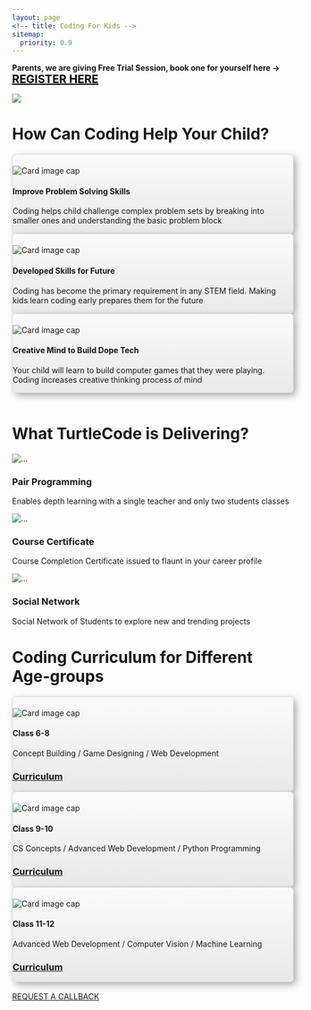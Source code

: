 ```yaml
---
layout: page
<!-- title: Coding For Kids -->
sitemap:
  priority: 0.9
---
```


<div class="container">
	<div class="row">
		<div class="col-md-12 col-sm-12 col-xs-12 alert alert-success text-center" role="alert">
			<p>
				<strong>Parents, we are giving Free Trial Session, book one for yourself here -> </strong>
					<a href="https://docs.google.com/forms/d/e/1FAIpQLScVZSDbLuQWKD1jg2sHwOGTPT8k2Ljxa1hdMSgX1GkLPec4LQ/viewform?usp=sf_link" target="_blank" style="color:#000000;font-size: 20px"><b>REGISTER HERE</b></a>
			</p>
		</div>
	</div>
</div>
<!-- 		<div class="banner">
			<div class="free-trials-announce">
					Parents, sign up now to get discounted access to our various coding courses. 
					<a href="https://docs.google.com/forms/d/e/1FAIpQLScVZSDbLuQWKD1jg2sHwOGTPT8k2Ljxa1hdMSgX1GkLPec4LQ/viewform?usp=sf_link" target="_blank" style="color:#ffffff;font-size: 20px">REGISTER HERE</a>
			</div>
		</div> -->

<div class="container">
	<div class="row">
		<img src="{{ '/assets/img/coverpic_mod.png' | prepend: site.baseurl }}" id="logo-name">
	</div>
</div>


<!-- coding important -->
<div class="container">
	<div class="row">
		<div class="col-md-12 col-sm-12 col-xs-12 text-center">
			<h1>How Can Coding Help Your Child?</h1>
		</div>
	</div>
</div>
<!-- 1 x 3 layout for why is coding important for you -->
<div class="container">
	<div class="row">
		<div class="col-sm-4 col-md-4 d-flex align-items-stretch">
				<!-- Card image -->
			<div class="card text-center" style="box-shadow: 5px 5px 14px -1px #a3a3a3; background:linear-gradient(to bottom, #f9f9f9 5%, #e9e9e9 100%); background-color:#f9f9f9; border-radius:6px; border:1px solid #dcdcdc;">
				<div class="view overlay">
				<img class="card-img-top" src="{{ '/assets/img/problem_skills.png' | prepend: site.baseurl }}" alt="Card image cap" style="max-width: 80%; margin-top: 20px; margin-left: auto; margin-right: auto;">
				<a href="#!">
				  <div class="mask rgba-white-slight"></div>
				</a>
				</div>
				<!-- Card content -->
				<div class="card-body">
				<!-- Title -->
				<h4 class="card-title"><strong>Improve Problem Solving Skills</strong></h4>
				<!-- Text -->
				<p class="card-text">Coding helps child challenge complex problem sets by breaking into smaller ones and understanding the basic problem block</p>
				</div>
			</div>			
		</div>
		<div class="col-sm-4 col-md-4 d-flex align-items-stretch">
			<div class="card text-center" style="box-shadow: 5px 5px 14px -1px #a3a3a3; background:linear-gradient(to bottom, #f9f9f9 5%, #e9e9e9 100%); background-color:#f9f9f9; border-radius:6px; border:1px solid #dcdcdc;">  
				<!-- Card image -->
				<div class="view overlay">
				<img class="card-img-top" src="{{ '/assets/img/kids_career.png' | prepend: site.baseurl }}" alt="Card image cap" style="max-width: 80%; margin-top: 20px; margin-left: auto; margin-right: auto;">
				<a href="#!">
				  <div class="mask rgba-white-slight"></div>
				</a>
				</div>
				<!-- Card content -->
				<div class="card-body">
				<!-- Title -->
				<h4 class="card-title"><strong>Developed Skills for Future</strong></h4>
				<!-- Text -->
				<p class="card-text">Coding has become the primary requirement in any STEM field. Making kids learn coding early prepares them for the future</p>
				</div>
			</div>			
		</div>
		<div class="col-sm-4 col-md-4 d-flex align-items-stretch">
			<div class="card text-center" style="box-shadow: 5px 5px 14px -1px #a3a3a3; background:linear-gradient(to bottom, #f9f9f9 5%, #e9e9e9 100%); background-color:#f9f9f9; border-radius:6px; border:1px solid #dcdcdc;"> 
				<!-- Card image -->
				<div class="view overlay">
				<img class="card-img-top" src="{{ '/assets/img/kids_idea.png' | prepend: site.baseurl }}" alt="Card image cap" style="max-width: 80%; margin-top: 20px; margin-left: auto; margin-right: auto;">
				<a href="#!">
				  <div class="mask rgba-white-slight"></div>
				</a>
				</div>
				<!-- Card content -->
				<div class="card-body">
				<!-- Title -->
				<h4 class="card-title"><strong>Creative Mind to Build Dope Tech</strong></h4>
				<!-- Text -->
				<p class="card-text">Your child will learn to build computer games that they were playing. Coding increases creative thinking process of mind</p>
				</div>
			</div>			
		</div>
	</div>
</div>
<br>


<!-- deliverables -->
<div class="container">
	<div class="row">
		<div class="col-md-12 col-sm-12 col-xs-12 text-center">
			<h1>What TurtleCode is Delivering?</h1>
		</div>
	</div>
</div>

<div class="container">
	<div class="card-deck">
		<div class="card">
			<div class="row no-gutters">
				<div class="col-md-4 mb-3">
					<img src="{{ '/assets/img/pair_programming.png' | prepend: site.baseurl }}" class="card-img-top" alt="...">
				</div>
				<div class="col-md-8">
					<div class="card-body">
		  				<h3 class="card-title"><b>Pair Programming</b></h3>
		  				<p class="card-text">Enables depth learning with a single teacher and only two students classes</p>
					</div>
				</div>
			</div>
		</div>
		<div class="card">
			<div class="row no-gutters">
				<div class="col-md-4 mb-3">
					<img src="{{ '/assets/img/certificate.png' | prepend: site.baseurl }}" class="card-img-top" alt="...">	  			
				</div>
				<div class="col-md-8">
					<div class="card-body">
		  				<h3 class="card-title"><b>Course Certificate</b></h3>
		  				<p class="card-text">Course Completion Certificate issued to flaunt in your career profile</p>
					</div>
				</div>
			</div>
		</div>
		<div class="card">
			<div class="row no-gutters">
				<div class="col-md-4 mb-3">
					<img src="{{ '/assets/img/social_media.jpg' | prepend: site.baseurl }}" class="card-img-top" alt="...">	  			
				</div>
				<div class="col-md-8">
					<div class="card-body">
		  				<h3 class="card-title"><b>Social Network</b></h3>
		  				<p class="card-text">Social Network of Students to explore new and trending projects</p>
					</div>
				</div>
			</div>
		</div>
	</div>
</div>


<!-- course information -->
<div class="container">
	<div class="row">
		<div class="col-md-12 col-sm-12 col-xs-12 text-center">
			<h1>Coding Curriculum for Different Age-groups</h1>
		</div>
	</div>
</div>

<div class="container">
	<div class="row">
		<div class="col-sm-4 col-md-4 d-flex align-items-stretch">	
				<!-- Card image -->
			<div class="card text-center" style="box-shadow: 5px 5px 14px -1px #a3a3a3; background:linear-gradient(to bottom, #f9f9f9 5%, #e9e9e9 100%); background-color:#f9f9f9; border-radius:6px; border:1px solid #dcdcdc;"> 
				<div class="view overlay">
				<img class="card-img-top" src="{{ '/assets/img/class68_profile.jpeg' | prepend: site.baseurl }}" alt="Card image cap" style="max-width: 80%; margin-top: 20px; margin-left: auto; margin-right: auto;">
				<a href="#!">
				  <div class="mask rgba-white-slight"></div>
				</a>
				</div>
				<!-- Card content -->
				<div class="card-body">
				<!-- Title -->
				<h4 class="card-title"><strong>Class 6-8</strong></h4>
				<!-- Text -->
				<p class="card-text">Concept Building / Game Designing / Web Development
				<br> <a href="{{ '/courses#class68' | prepend: site.baseurl }}"><h3>Curriculum</h3></a></p>
				</div>
			</div>			
		</div>
		<div class="col-sm-4 col-md-4 d-flex align-items-stretch">
			<div class="card text-center" style="box-shadow: 5px 5px 14px -1px #a3a3a3; background:linear-gradient(to bottom, #f9f9f9 5%, #e9e9e9 100%); background-color:#f9f9f9; border-radius:6px; border:1px solid #dcdcdc;">  
				<!-- Card image -->
				<div class="view overlay">
				<img class="card-img-top" src="{{ '/assets/img/class910_profile.jpg' | prepend: site.baseurl }}" alt="Card image cap" style="max-width: 80%; margin-top: 20px; margin-left: auto; margin-right: auto;">
				<a href="#!">
				  <div class="mask rgba-white-slight"></div>
				</a>
				</div>
				<!-- Card content -->
				<div class="card-body">
				<!-- Title -->
				<h4 class="card-title"><strong>Class 9-10</strong></h4>
				<!-- Text -->
				<p class="card-text">CS Concepts / Advanced Web Development / Python Programming
				<br>  <a href="{{ '/courses#class910' | prepend: site.baseurl }}"><h3>Curriculum</h3></a></p>
				</div>
			</div>			
		</div>
		<div class="col-sm-4 col-md-4 d-flex align-items-stretch">
			<div class="card text-center" style="box-shadow: 5px 5px 14px -1px #a3a3a3; background:linear-gradient(to bottom, #f9f9f9 5%, #e9e9e9 100%); background-color:#f9f9f9; border-radius:6px; border:1px solid #dcdcdc;"> 
				<!-- Card image -->
				<div class="view overlay">
				<img class="card-img-top" src="{{ '/assets/img/class1112_profile.jpg' | prepend: site.baseurl }}" alt="Card image cap" style="max-width: 80%; margin-top: 20px; margin-left: auto; margin-right: auto;">
				<a href="#!">
				  <div class="mask rgba-white-slight"></div>
				</a>
				</div>
				<!-- Card content -->
				<div class="card-body">
				<!-- Title -->
				<h4 class="card-title"><strong>Class 11-12</strong></h4>
				<!-- Text -->
				<p class="card-text">Advanced Web Development / Computer Vision / Machine Learning
				<br> <a href="{{ '/courses#class1112' | prepend: site.baseurl }}"><h3>Curriculum</h3></a></p>
				</div>
			</div>			
		</div>
	</div>
</div>




<!--   <img src="{{ '/assets/img/pair_programming.png' | prepend: site.baseurl }}" class="card-img-top" alt="...">
	    <div class="card-body">
	      <h5 class="card-title">Pair Programming</h5>
	      <p class="card-text">This is a longer card with supporting text below as a natural lead-in to additional content. This content is a little bit longer.</p>
	      <p class="card-text"><small class="text-muted">Last updated 3 mins ago</small></p>
	    </div>
	  </div>
	  <div class="card">
	    <img src="{{ '/assets/img/certificate.png' | prepend: site.baseurl }}" class="card-img-top" alt="...">
	    <div class="card-body">
	      <h5 class="card-title">Course Certificate</h5>
	      <p class="card-text">This card has supporting text below as a natural lead-in to additional content.</p>
	      <p class="card-text"><small class="text-muted">Last updated 3 mins ago</small></p>
	    </div>
	  </div>
	  <div class="card">
	    <img src="{{ '/assets/img/social_media.jpg' | prepend: site.baseurl }}" class="card-img-top" alt="...">
	    <div class="card-body">
	      <h5 class="card-title">Smarter Kids Community</h5>
	      <p class="card-text">This is a wider card with supporting text below as a natural lead-in to additional content. This card has even longer content than the first to show that equal height action.</p>
	      <p class="card-text"><small class="text-muted">Last updated 3 mins ago</small></p>
	    </div>
	  </div>
	</div>
</div> -->

<!--
	<div id="describe-text">
		<h1 style="font-size: 48px">What Does TurtleCode Offer?</h1>
	</div>
	<br>
	<div class="container" style="grid-template-columns: 1fr 1fr 1fr 1fr;">
		<div class="cell">
			<img style="max-width: 60%; margin-top: 15px; margin-left: auto; margin-right: auto;" src="{{ '/assets/img/why_turtlecode/2.png' | prepend: site.baseurl }}">
	 		<h3 style="color:333333">Class 6 - 8</h3>
			Concept Building / Game Designing / Web Development
			<br> <a href="{{ '/courses#class68' | prepend: site.baseurl }}">Curriculum</a> 
		</div>
		<div class="cell cell-2">
			<img style="max-width: 60%; margin-top: 20px; margin-left: auto; margin-right: auto;" src="{{ '/assets/img/why_turtlecode/3.png' | prepend: site.baseurl }}">
	 		<h3 style="color:333333">Class 9 - 10</h3>
			CS Concepts / Advanced Web Development / Python Programming
			<br> <a href="{{ '/courses#class910' | prepend: site.baseurl }}">Curriculum</a> 
		</div>
		<div class="cell cell-3">
			<img style="max-width: 60%; margin-top: 20px; margin-left: auto; margin-right: auto;" src="{{ '/assets/img/why_turtlecode/4.png' | prepend: site.baseurl }}">
	 		<h3 style="color:333333">Class 11 - 12</h3>
			Advanced Web Development / Computer Vision / Machine Learning
			<br> <a href="{{ '/courses#class1112' | prepend: site.baseurl }}">Curriculum</a> 
		</div>
		<div class="cell">
			<img style="max-width: 60%; margin-top: 20px; margin-left: auto; margin-right: auto;" src="{{ '/assets/img/why_turtlecode/5.png' | prepend: site.baseurl }}">
	 		<h3 style="color:333333">Class 11 - 12</h3>
			Advanced Web Development / Computer Vision / Machine Learning
			<br> <a href="{{ '/courses#class1112' | prepend: site.baseurl }}">Curriculum</a> 
		</div>	
	</div>	-->












<!-- 	<p>
	<br> Nepal's first of its kind, TurtleCode is an interactive platform for your kids to learn coding.
	<br> We make sure your kid explores all the interesting space in coding world from creating beautiful websites, developing fun games, robotics, and many more.
	</p> -->
<br>
<div id="describe-text">	
	<a href="https://docs.google.com/forms/d/e/1FAIpQLScVZSDbLuQWKD1jg2sHwOGTPT8k2Ljxa1hdMSgX1GkLPec4LQ/viewform?usp=sf_link" target="_blank" class="request-button">REQUEST A CALLBACK</a>
</div>
<br>
